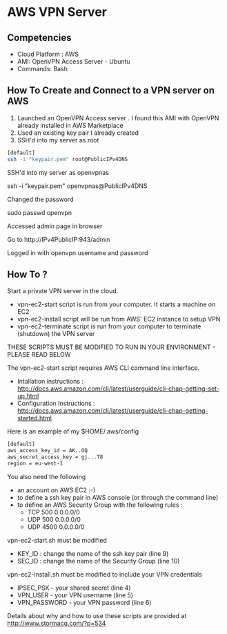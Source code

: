 # AWS VPN Server

Competencies
-------

- Cloud Platform : AWS 
- AMI: OpenVPN Access Server - Ubuntu 
- Commands: Bash 

How To Create and Connect to a VPN server on AWS
-----------

1. Launched an OpenVPN Access server . I found this AMI with OpenVPN already installed in AWS Marketplace 
2. Used an existing key pair I already created  
3. SSH'd into my server as root 
```bash
[default]
ssh -i "keypair.pem" root@PublicIPv4DNS 
```
SSH'd into my server as openvpnas 

ssh -i "keypair.pem" openvpnas@PublicIPv4DNS 

Changed the password  

sudo passwd openvpn 

Accessed admin page in browser 

Go to http://IPv4PublicIP:943/admin 

Logged in with openvpn username and password 

How To ?
--------
  
Start a private VPN server in the cloud. 

- vpn-ec2-start script is run from your computer.  It starts a machine on EC2
- vpn-ec2-install script will be run from AWS' EC2 instance to setup VPN
- vpn-ec2-terminate script is run from your computer to terminate (shutdown) the VPN server

THESE SCRIPTS MUST BE MODIFIED TO RUN IN YOUR ENVIRONMENT - PLEASE READ BELOW

The vpn-ec2-start script requires AWS CLI command line interface.
- Intallation instructions : http://docs.aws.amazon.com/cli/latest/userguide/cli-chap-getting-set-up.html
- Configuration Instructions : http://docs.aws.amazon.com/cli/latest/userguide/cli-chap-getting-started.html

Here is an example of my $HOME/.aws/config
```bash
[default]
aws_access_key_id = AK..OQ
aws_secret_access_key = gj...T8
region = eu-west-1
```

You also need the following 

- an account on AWS EC2 :-)
- to define a ssh key pair in AWS console (or through the command line)
- to define an AWS Security Group with the following rules :
  - TCP 500 0.0.0.0/0
  - UDP 500 0.0.0.0/0
  - UDP 4500 0.0.0.0/0

vpn-ec2-start.sh must be modified 

- KEY_ID : change the name of the ssh key pair (line 9)
- SEC_ID : change the name of the Security Group (line 10)

vpn-ec2-install.sh must be modified to include your VPN credentials 

- IPSEC_PSK - your shared secret (line 4)
- VPN_USER - your VPN username (line 5)
- VPN_PASSWORD - your VPN password (line 6)

Details about why and how to use these scripts are provided at http://www.stormacq.com/?p=534

